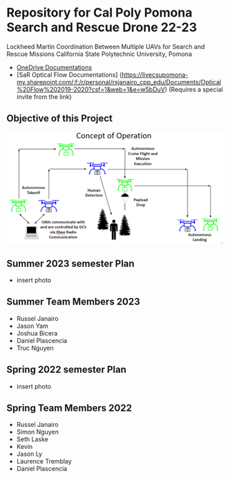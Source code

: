 # Repository for Cal Poly Pomona Search and Rescue Drone 22-23

Lockheed Martin Coordination Between Multiple UAVs for Search and Rescue Missions
California State Polytechnic University, Pomona
* [OneDrive Documentations](https://livecsupomona-my.sharepoint.com/:f:/g/personal/rsjanairo_cpp_edu/EgMdS5oYeahGoJx8KE8ym4UBWX6eHcz2TKDSJ3qtYKlNqg?e=GxiJsg)
* [SaR Optical Flow Documentations] (https://livecsupomona-my.sharepoint.com/:f:/r/personal/rsjanairo_cpp_edu/Documents/Optical%20Flow%202019-2020?csf=1&web=1&e=w5bDuV)
(Requires a special invite from the link)
## Objective of this Project
![alt text](https://github.com/rjanairo/Lockheed-Martin-SAR/blob/main/Images/conceptOperation.png?raw=true)
## Summer 2023 semester Plan
* insert photo

## Summer Team Members 2023
* Russel Janairo
* Jason Yam
* Joshua Bicera
* Daniel Plascencia
* Truc Nguyen




## Spring 2022 semester Plan
* insert photo

## Spring Team Members 2022
* Russel Janairo
* Simon Nguyen
* Seth Laske
* Kevin 
* Jason Ly
* Laurence Tremblay
* Daniel Plascencia

